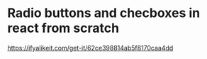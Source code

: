 # Radio buttons and checboxes in react from scratch

https://ifyalikeit.com/get-it/62ce398814ab5f8170caa4dd
